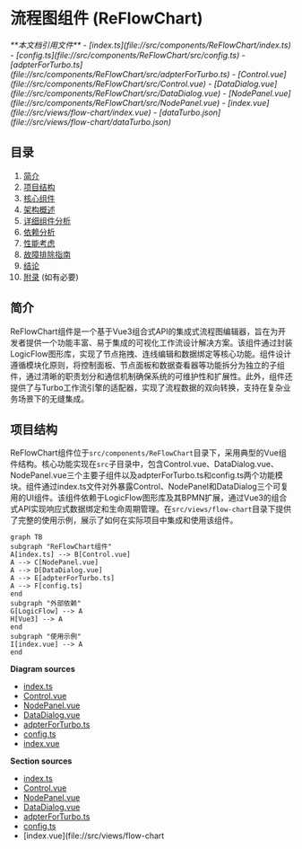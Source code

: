 
# 流程图组件 (ReFlowChart)

<cite>
**本文档引用文件**   
- [index.ts](file://src/components/ReFlowChart/index.ts)
- [config.ts](file://src/components/ReFlowChart/src/config.ts)
- [adpterForTurbo.ts](file://src/components/ReFlowChart/src/adpterForTurbo.ts)
- [Control.vue](file://src/components/ReFlowChart/src/Control.vue)
- [DataDialog.vue](file://src/components/ReFlowChart/src/DataDialog.vue)
- [NodePanel.vue](file://src/components/ReFlowChart/src/NodePanel.vue)
- [index.vue](file://src/views/flow-chart/index.vue)
- [dataTurbo.json](file://src/views/flow-chart/dataTurbo.json)
</cite>

## 目录
1. [简介](#简介)
2. [项目结构](#项目结构)
3. [核心组件](#核心组件)
4. [架构概述](#架构概述)
5. [详细组件分析](#详细组件分析)
6. [依赖分析](#依赖分析)
7. [性能考虑](#性能考虑)
8. [故障排除指南](#故障排除指南)
9. [结论](#结论)
10. [附录](#附录) (如有必要)

## 简介
ReFlowChart组件是一个基于Vue3组合式API的集成式流程图编辑器，旨在为开发者提供一个功能丰富、易于集成的可视化工作流设计解决方案。该组件通过封装LogicFlow图形库，实现了节点拖拽、连线编辑和数据绑定等核心功能。组件设计遵循模块化原则，将控制面板、节点面板和数据查看器等功能拆分为独立的子组件，通过清晰的职责划分和通信机制确保系统的可维护性和扩展性。此外，组件还提供了与Turbo工作流引擎的适配器，实现了流程数据的双向转换，支持在复杂业务场景下的无缝集成。

## 项目结构
ReFlowChart组件位于`src/components/ReFlowChart`目录下，采用典型的Vue组件结构。核心功能实现在`src`子目录中，包含Control.vue、DataDialog.vue、NodePanel.vue三个主要子组件以及adpterForTurbo.ts和config.ts两个功能模块。组件通过index.ts文件对外暴露Control、NodePanel和DataDialog三个可复用的UI组件。该组件依赖于LogicFlow图形库及其BPMN扩展，通过Vue3的组合式API实现响应式数据绑定和生命周期管理。在`src/views/flow-chart`目录下提供了完整的使用示例，展示了如何在实际项目中集成和使用该组件。

```mermaid
graph TB
subgraph "ReFlowChart组件"
A[index.ts] --> B[Control.vue]
A --> C[NodePanel.vue]
A --> D[DataDialog.vue]
A --> E[adpterForTurbo.ts]
A --> F[config.ts]
end
subgraph "外部依赖"
G[LogicFlow] --> A
H[Vue3] --> A
end
subgraph "使用示例"
I[index.vue] --> A
end
```

**Diagram sources**
- [index.ts](file://src/components/ReFlowChart/index.ts)
- [Control.vue](file://src/components/ReFlowChart/src/Control.vue)
- [NodePanel.vue](file://src/components/ReFlowChart/src/NodePanel.vue)
- [DataDialog.vue](file://src/components/ReFlowChart/src/DataDialog.vue)
- [adpterForTurbo.ts](file://src/components/ReFlowChart/src/adpterForTurbo.ts)
- [config.ts](file://src/components/ReFlowChart/src/config.ts)
- [index.vue](file://src/views/flow-chart/index.vue)

**Section sources**
- [index.ts](file://src/components/ReFlowChart/index.ts)
- [Control.vue](file://src/components/ReFlowChart/src/Control.vue)
- [NodePanel.vue](file://src/components/ReFlowChart/src/NodePanel.vue)
- [DataDialog.vue](file://src/components/ReFlowChart/src/DataDialog.vue)
- [adpterForTurbo.ts](file://src/components/ReFlowChart/src/adpterForTurbo.ts)
- [config.ts](file://src/components/ReFlowChart/src/config.ts)
- [index.vue](file://src/views/flow-chart